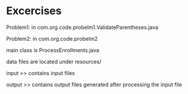 # Excercises

Problem1:
in com.org.code.probelm1.ValidateParentheses.java

Problem2:
in com.org.code.probelm2

main class is ProcessEnrollments.java

data files are located under resources/

input >> contains input files

output >> contains output files generated after processing the input file
